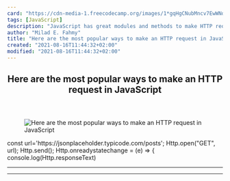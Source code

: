 ```yaml
---
card: "https://cdn-media-1.freecodecamp.org/images/1*gqHgCNubMncv7EwWNdArGQ.png"
tags: [JavaScript]
description: "JavaScript has great modules and methods to make HTTP request"
author: "Milad E. Fahmy"
title: "Here are the most popular ways to make an HTTP request in JavaScript"
created: "2021-08-16T11:44:32+02:00"
modified: "2021-08-16T11:44:32+02:00"
---
```

<div class="site-wrapper">
<main id="site-main" class="site-main outer">
<div class="inner">
<article class="post-full post tag-javascript tag-programming tag-tech tag-learning-to-code tag-technology ">
<header class="post-full-header">
<h1 class="post-full-title">Here are the most popular ways to make an HTTP request in JavaScript</h1>
</header>
<figure class="post-full-image">
<picture>
<source media="(max-width: 700px)" sizes="1px" srcset="data:image/gif;base64,R0lGODlhAQABAIAAAAAAAP///yH5BAEAAAAALAAAAAABAAEAAAIBRAA7 1w">
<source media="(min-width: 701px)" sizes="(max-width: 800px) 400px,
(max-width: 1170px) 700px,
1400px" srcset="https://cdn-media-1.freecodecamp.org/images/1*gqHgCNubMncv7EwWNdArGQ.png 300w,
https://cdn-media-1.freecodecamp.org/images/1*gqHgCNubMncv7EwWNdArGQ.png 600w,
https://cdn-media-1.freecodecamp.org/images/1*gqHgCNubMncv7EwWNdArGQ.png 1000w,
https://cdn-media-1.freecodecamp.org/images/1*gqHgCNubMncv7EwWNdArGQ.png 2000w">
<img onerror="this.style.display='none'" src="https://cdn-media-1.freecodecamp.org/images/1*gqHgCNubMncv7EwWNdArGQ.png" alt="Here are the most popular ways to make an HTTP request in JavaScript">
</picture>
</figure>
<section class="post-full-content">
<div class="post-content">
const url='https://jsonplaceholder.typicode.com/posts';
Http.open("GET", url);
Http.send();
Http.onreadystatechange = (e) =&gt; {
console.log(Http.responseText)
</div>
<hr>
<hr>
</section>
</article>
</div>
</main>
</div>
<!-- Google Tag Manager (noscript) -->
<!-- End Google Tag Manager (noscript) -->
